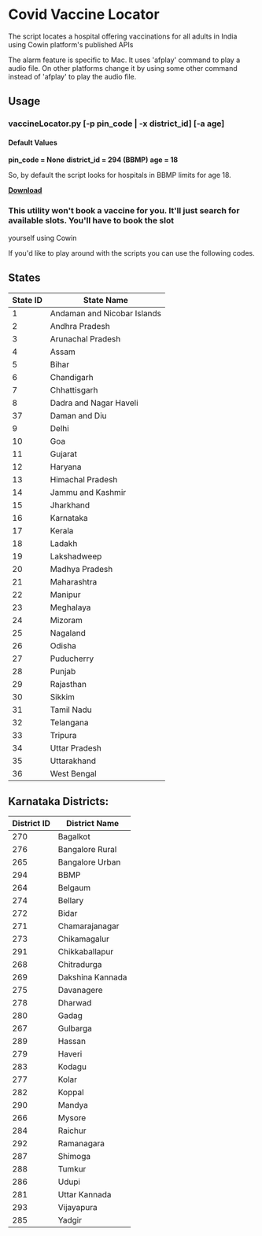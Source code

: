 # Covid Vaccine Locator

The script locates a hospital offering vaccinations for all adults in India using Cowin platform's published APIs

The alarm feature is specific to Mac. It uses 'afplay' command to play a audio file. On other platforms change it by
using some other command instead of 'afplay' to play the audio file.

## Usage
### vaccineLocator.py [-p pin_code | -x district_id] [-a age]

#### Default Values

**pin_code = None**
**district_id = 294 (BBMP)**
**age = 18**

So, by default the script looks for hospitals in BBMP limits for age 18.

[**Download**](https://github.com/geekay5/VaccineLocator/archive/refs/heads/main.zip "Download VaccineLocator")

### This utility won't book a vaccine for you. It'll just search for available slots. You'll have to book the slot
yourself using Cowin

If you'd like to play around with the scripts you can use the following codes.

## States

| State ID | State Name |
---- | ----
| 1 | Andaman and Nicobar Islands |
| 2 | Andhra Pradesh |
| 3 | Arunachal Pradesh |
| 4 | Assam |
| 5 | Bihar |
| 6 | Chandigarh |
| 7 | Chhattisgarh |
| 8 | Dadra and Nagar Haveli |
| 37 | Daman and Diu |
| 9 | Delhi |
| 10 | Goa |
| 11 | Gujarat |
| 12 | Haryana |
| 13 | Himachal Pradesh |
| 14 | Jammu and Kashmir |
| 15 | Jharkhand |
| 16 | Karnataka |
| 17 | Kerala |
| 18 | Ladakh |
| 19 | Lakshadweep |
| 20 | Madhya Pradesh |
| 21 | Maharashtra |
| 22 | Manipur |
| 23 | Meghalaya |
| 24 | Mizoram |
| 25 | Nagaland |
| 26 | Odisha |
| 27 | Puducherry |
| 28 | Punjab |
| 29 | Rajasthan |
| 30 | Sikkim |
| 31 | Tamil Nadu |
| 32 | Telangana |
| 33 | Tripura |
| 34 | Uttar Pradesh |
| 35 | Uttarakhand |
| 36 | West Bengal |

## Karnataka Districts:

| District ID | District Name |
---- | ----
| 270 | Bagalkot |
| 276 | Bangalore Rural|
| 265 | Bangalore Urban|
| 294 | BBMP |
| 264 | Belgaum |
| 274 | Bellary |
| 272 | Bidar |
| 271 | Chamarajanagar |
| 273 | Chikamagalur |
| 291 | Chikkaballapur |
| 268 | Chitradurga |
| 269 | Dakshina Kannada |
| 275 | Davanagere |
| 278 | Dharwad |
| 280 | Gadag |
| 267 | Gulbarga |
| 289 | Hassan |
| 279 | Haveri |
| 283 | Kodagu |
| 277 | Kolar |
| 282 | Koppal |
| 290 | Mandya |
| 266 | Mysore |
| 284 | Raichur |
| 292 | Ramanagara |
| 287 | Shimoga |
| 288 | Tumkur |
| 286 | Udupi |
| 281 | Uttar Kannada |
| 293 | Vijayapura |
| 285 | Yadgir |
